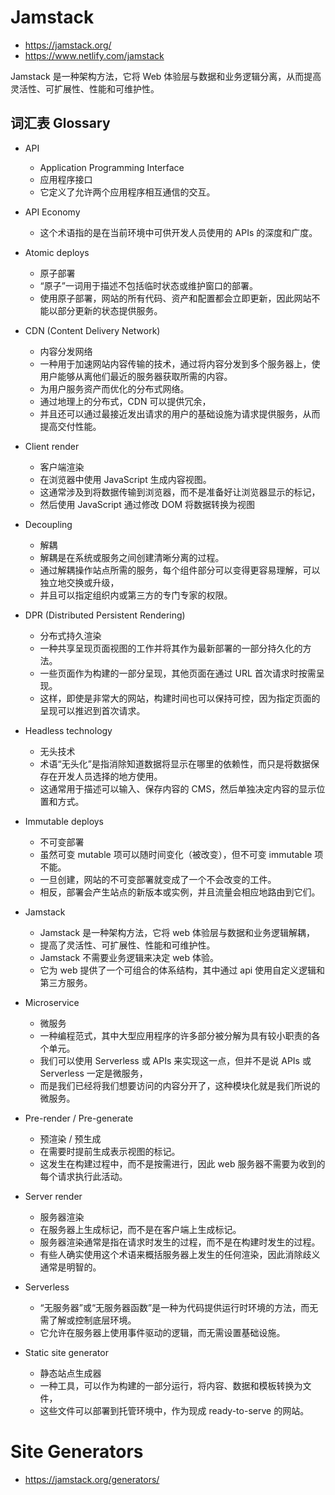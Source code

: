 # Jamstack

- <https://jamstack.org/>
- <https://www.netlify.com/jamstack>

Jamstack 是一种架构方法，它将 Web 体验层与数据和业务逻辑分离，从而提高灵活性、可扩展性、性能和可维护性。

## 词汇表 Glossary

- API

  - Application Programming Interface
  - 应用程序接口
  - 它定义了允许两个应用程序相互通信的交互。

- API Economy

  - 这个术语指的是在当前环境中可供开发人员使用的 APIs 的深度和广度。

- Atomic deploys

  - 原子部署
  - “原子”一词用于描述不包括临时状态或维护窗口的部署。
  - 使用原子部署，网站的所有代码、资产和配置都会立即更新，因此网站不能以部分更新的状态提供服务。

- CDN (Content Delivery Network)

  - 内容分发网络
  - 一种用于加速网站内容传输的技术，通过将内容分发到多个服务器上，使用户能够从离他们最近的服务器获取所需的内容。
  - 为用户服务资产而优化的分布式网络。
  - 通过地理上的分布式，CDN 可以提供冗余，
  - 并且还可以通过最接近发出请求的用户的基础设施为请求提供服务，从而提高交付性能。

- Client render

  - 客户端渲染
  - 在浏览器中使用 JavaScript 生成内容视图。
  - 这通常涉及到将数据传输到浏览器，而不是准备好让浏览器显示的标记，
  - 然后使用 JavaScript 通过修改 DOM 将数据转换为视图

- Decoupling

  - 解耦
  - 解耦是在系统或服务之间创建清晰分离的过程。
  - 通过解耦操作站点所需的服务，每个组件部分可以变得更容易理解，可以独立地交换或升级，
  - 并且可以指定组织内或第三方的专门专家的权限。

- DPR (Distributed Persistent Rendering)

  - 分布式持久渲染
  - 一种共享呈现页面视图的工作并将其作为最新部署的一部分持久化的方法。
  - 一些页面作为构建的一部分呈现，其他页面在通过 URL 首次请求时按需呈现。
  - 这样，即使是非常大的网站，构建时间也可以保持可控，因为指定页面的呈现可以推迟到首次请求。

- Headless technology

  - 无头技术
  - 术语“无头化”是指消除知道数据将显示在哪里的依赖性，而只是将数据保存在开发人员选择的地方使用。
  - 这通常用于描述可以输入、保存内容的 CMS，然后单独决定内容的显示位置和方式。

- Immutable deploys

  - 不可变部署
  - 虽然可变 mutable 项可以随时间变化（被改变），但不可变 immutable 项不能。
  - 一旦创建，网站的不可变部署就变成了一个不会改变的工件。
  - 相反，部署会产生站点的新版本或实例，并且流量会相应地路由到它们。

- Jamstack

  - Jamstack 是一种架构方法，它将 web 体验层与数据和业务逻辑解耦，
  - 提高了灵活性、可扩展性、性能和可维护性。
  - Jamstack 不需要业务逻辑来决定 web 体验。
  - 它为 web 提供了一个可组合的体系结构，其中通过 api 使用自定义逻辑和第三方服务。

- Microservice

  - 微服务
  - 一种编程范式，其中大型应用程序的许多部分被分解为具有较小职责的各个单元。
  - 我们可以使用 Serverless 或 APIs 来实现这一点，但并不是说 APIs 或 Serverless 一定是微服务，
  - 而是我们已经将我们想要访问的内容分开了，这种模块化就是我们所说的微服务。

- Pre-render / Pre-generate

  - 预渲染 / 预生成
  - 在需要时提前生成表示视图的标记。
  - 这发生在构建过程中，而不是按需进行，因此 web 服务器不需要为收到的每个请求执行此活动。

- Server render

  - 服务器渲染
  - 在服务器上生成标记，而不是在客户端上生成标记。
  - 服务器渲染通常是指在请求时发生的过程，而不是在构建时发生的过程。
  - 有些人确实使用这个术语来概括服务器上发生的任何渲染，因此消除歧义通常是明智的。

- Serverless

  - “无服务器”或“无服务器函数”是一种为代码提供运行时环境的方法，而无需了解或控制底层环境。
  - 它允许在服务器上使用事件驱动的逻辑，而无需设置基础设施。

- Static site generator

  - 静态站点生成器
  - 一种工具，可以作为构建的一部分运行，将内容、数据和模板转换为文件，
  - 这些文件可以部署到托管环境中，作为现成 ready-to-serve 的网站。

# Site Generators

- <https://jamstack.org/generators/>
